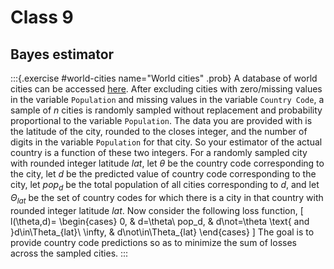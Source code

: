 # Class 9

## Bayes estimator

:::{.exercise #world-cities name="World cities" .prob}
A database of world cities can be accessed [here](https://public.opendatasoft.com/explore/dataset/geonames-all-cities-with-a-population-1000/information/). After excluding cities with zero/missing values in the variable `Population` and missing values in the variable `Country Code`, a sample of $n$ cities is randomly sampled without replacement and probability proportional to the variable `Population`. The data you are provided with is the latitude of the city, rounded to the closes integer, and the number of digits in the variable `Population` for that city. So your estimator of the actual country is a function of these two integers.  For a randomly sampled city with rounded integer latitude $lat$, let $\theta$ be the country code corresponding to the city, let $d$ be the predicted value of country code corresponding to the city, let $pop_d$ be the total population of all cities corresponding to $d$, and let $\Theta_{lat}$ be the set of country codes for which there is a city in that country with rounded integer latitude $lat$. Now consider the following loss function,
\[
l(\theta,d)=
\begin{cases}
0, & d=\theta\\
pop_d, & d\not=\theta \text{ and }d\in\Theta_{lat}\\
\infty, & d\not\in\Theta_{lat}
\end{cases}
\]
The goal is to provide country code predictions so as to minimize the sum of losses across the sampled cities. 
:::


